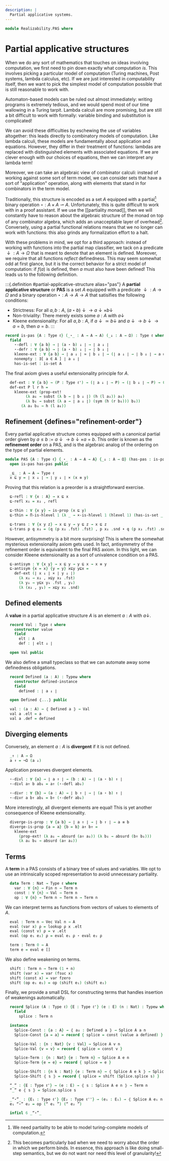 ```yaml
---
description: |
  Partial applicative systems.
---
```

<!--
```agda
open import Order.Base

open import 1Lab.Prelude

open import Data.Vec.Base
open import Data.Fin
```
-->
```agda
module Realizability.PAS where
```

# Partial applicative structures

When we do any sort of mathematics that touches on ideas involving
computation, we first need to pin down exactly what computation *is*.
This involves picking a particular model of computation (Turing machines,
Post systems, lambda calculus, etc). If we are just interested in
computability itself, then we want to pick the simplest model of computation
possible that is still reasonable to work with.

Automaton-based models can be ruled out almost immediately: writing programs
is extremely tedious, and we would spend most of our time wallowing in
a Turing tarpit. Lambda calculi are more promising, but are still a bit
difficult to work with formally: variable binding and substitution is
complicated!

We can avoid these difficulties by eschewing the use of variables altogether:
this leads directly to combinatory models of computation. Like lambda calculi,
these models are fundamentally about application and equations. However,
they differ in their treatment of functions: lambdas are replaced with
distinguished elements with associated equations. If we are clever enough
with our choices of equations, then we can interpret any lambda term!

Moreover, we can take an algebraic view of combinator calculi: instead
of working against some sort of term model, we can consider sets that
have a sort of "application" operation, along with elements that stand
in for combinators in the term model.

Traditionally, this structure is encoded as a set $A$ equipped with a
partial[^1] binary operation $\star : A \times A \rightharpoonup A$. Unfortunately,
this is quite difficult to work with in a proof assistant. If we use
the [[partiality monad]], then we will constantly have to reason about
the algebraic structure of the monad on top of any combinator algebra,
which adds an unacceptable layer of overhead[^2]. Conversely, using a partial
functional relations means that we no longer can work with functions: this
also grinds any formalization effort to a halt.

[^1]: We need partiality to be able to model turing-complete models
of computation.
[^2]: This becomes particularly bad when we need to worry about the
order in which we perform binds. In essence, this approach is like doing
small-step semantics, but we do not want nor need this level of granularity!

With these problems in mind, we opt for a third approach: instead of working
with functions into the partial map classifier, we tack on a predicate
$\downarrow : A \to \Omega$ that is meant to denote that an element
is defined. Moreover, we require that all functions *reflect* definedness.
This may seem somewhat odd at first glance, but it is the correct behavior
for a strict model of computation: if $f(a)$ is defined, then $a$ must
also have been defined! This leads us to the following definition.

:::{.definition #partial-applicative-structure alias="pas"}
A **partial applicative structure** or **PAS** is a set $A$ equipped
with a predicate $\downarrow : A \to \Omega$ and a binary operation $\star : A \to A \to A$
that satisifies the following conditions:

- Strictness: For all $a, b : A$, $(a \star b) \downarrow \to a \downarrow \times b \downarrow$
- Non-triviality: There merely exists some $a : A$ with $a \downarrow$
- Kleene extensionality: For all $a, b : A$, if $a \downarrow \simeq b \downarrow$ and $a \downarrow \to b \downarrow \to a = b$,
  then $a = b$.
:::


<!--
```agda
private variable
  ℓ ℓ' ℓ'' : Level
  A : Type ℓ
  k n : Nat
```
-->

```agda
record is-pas {A : Type ℓ} (_⋆_ : A → A → A) (_↓ : A → Ω) : Type ℓ where
  field
    ⋆-defl : ∀ {a b} → ∣ (a ⋆ b) ↓ ∣ → ∣ a ↓ ∣
    ⋆-defr : ∀ {a b} → ∣ (a ⋆ b) ↓ ∣ → ∣ b ↓ ∣
    kleene-ext : ∀ {a b} → ∣ a ↓ ∣ ≃ ∣ b ↓ ∣ → (∣ a ↓ ∣ → ∣ b ↓ ∣ → a ≡ b) → a ≡ b
    nonempty : ∃[ a ∈ A ] ∣ a ↓ ∣
    has-is-set : is-set A
```

The final axiom gives a useful extensionality principle for $A$.

```agda
  def-ext : ∀ {a b} → (P : Type ℓ') → (∣ a ↓ ∣ → P) → (∣ b ↓ ∣ → P) → (P → a ≡ b) → a ≡ b
  def-ext P l r h =
    kleene-ext (prop-ext!
         (λ a↓ → subst (λ b → ∣ b ↓ ∣) (h (l a↓)) a↓)
         (λ b↓ → subst (λ a → ∣ a ↓ ∣) (sym (h (r b↓))) b↓))
       (λ a↓ b↓ → h (l a↓))
```

<!--
```agda
is-pas-is-prop
  : {_⋆_ : A → A → A} {_↓ : A → Ω}
  → is-prop (is-pas _⋆_ _↓)
is-pas-is-prop {A = A} {_⋆_ = _⋆_} {_↓ = _↓} pas pas' =
  Iso→is-hlevel 1 eqv (hlevel 1) pas pas'
  where
    unquoteDecl eqv = declare-record-iso eqv (quote is-pas)
    instance
      HLevel-pas : ∀ {n : Nat} → H-Level A (2 + n)
      HLevel-pas = basic-instance 2 (is-pas.has-is-set pas)

```
-->

## Refinement {defines="refinement-order"}

Every partial applicative structure comes equipped with a canonical partial
order given by $a \leq b := a \downarrow \to b \downarrow \times a = b$.
This order is known as the **refinement order** on a PAS, and is the
algebraic analog of the ordering on the type of partial elements.

```agda
module PAS {A : Type ℓ} {_⋆_ : A → A → A} {_↓ : A → Ω} (has-pas : is-pas _⋆_ _↓) where
  open is-pas has-pas public

  _⊑_ : A → A → Type ℓ
  x ⊑ y = ∣ x ↓ ∣ → ∣ y ↓ ∣ × (x ≡ y)
```

Proving that this relation is a preorder is a straightforward exercise.

```agda
  ⊑-refl : ∀ {x : A} → x ⊑ x
  ⊑-refl x↓ = x↓ , refl

  ⊑-thin : ∀ {x y} → is-prop (x ⊑ y)
  ⊑-thin = Π-is-hlevel 1 (λ _ → ×-is-hlevel 1 (hlevel 1) (has-is-set _ _))

  ⊑-trans : ∀ {x y z} → x ⊑ y → y ⊑ z → x ⊑ z
  ⊑-trans p q x↓ = (q (p x↓ .fst) .fst) , p x↓ .snd ∙ q (p x↓ .fst) .snd
```

However, antisymmetry is a bit more surprising! This is where the somewhat
mysterious extensionality axiom gets used. In fact, antisymmetry of the
refinement order is equivalent to the final PAS axiom. In this light,
we can consider Kleene extensionality as a sort of univalence condition
on a PAS.

```agda
  ⊑-antisym : ∀ {x y} → x ⊑ y → y ⊑ x → x ≡ y
  ⊑-antisym {x = x} {y = y} x⊑y y⊑x =
    def-ext (∣ x ↓ ∣ × ∣ y ↓ ∣)
      (λ x↓ → x↓ , x⊑y x↓ .fst)
      (λ y↓ → y⊑x y↓ .fst , y↓)
      (λ (x↓ , y↓) → x⊑y x↓ .snd)
```

<!--
```agda
  Refinement : Poset ℓ ℓ
  Refinement .Poset.Ob = A
  Refinement .Poset._≤_ = _⊑_
  Refinement .Poset.≤-thin = ⊑-thin
  Refinement .Poset.≤-refl = ⊑-refl
  Refinement .Poset.≤-trans = ⊑-trans
  Refinement .Poset.≤-antisym = ⊑-antisym
```
-->

## Defined elements

A **value** in a partial applicative structure $A$ is an element
$a : A$ with $a \downarrow$.

```agda
  record Val : Type ℓ where
    constructor value
    field
      elt : A
      def : ∣ elt ↓ ∣

  open Val public
```

We also define a small typeclass so that we can automate away some
definedness obligations.

```agda
  record Defined (a : A) : Typeω where
    constructor defined-instance
    field
      defined : ∣ a ↓ ∣

  open Defined ⦃...⦄ public

  val : (a : A) → ⦃ Defined a ⦄ → Val
  val a .elt = a
  val a .def = defined
```

<!--
```agda
  Val-is-set : is-set Val
  Val-is-set = Iso→is-hlevel 2 eqv (Σ-is-hlevel 2 has-is-set λ _ → hlevel 2)
    where unquoteDecl eqv = declare-record-iso eqv (quote Val)

  instance
    H-Level-Val : ∀ {n : Nat} → H-Level Val (2 + n)
    H-Level-Val = basic-instance 2 Val-is-set

    Extensional-Val
      : ∀ {ℓr : Level} ⦃ e : Extensional A ℓr ⦄
      → Extensional Val ℓr
    Extensional-Val ⦃ e ⦄ =
      injection→extensional has-is-set val-ext e
      where
         val-ext : ∀ {v₁ v₂ : Val} → v₁ .elt ≡ v₂ .elt → v₁ ≡ v₂
         val-ext {v₁ = v₁} {v₂ = v₂} p i .elt = p i
         val-ext {v₁ = v₁} {v₂ = v₂} p i .def =
           is-prop→pathp (λ i → ((p i) ↓) .is-tr) (v₁ .def) (v₂ .def) i
```
-->

## Diverging elements

Conversely, an element $a : A$ is **divergent** if it is not defined.

```agda
  _↑ : A → Ω
  a ↑ = ¬Ω (a ↓)
```

Application preserves divergent elements.

```agda
  ⋆-divl : ∀ {a} → ∣ a ↑ ∣ → (b : A) → ∣ (a ⋆ b) ↑ ∣
  ⋆-divl a↑ b ab↓ = a↑ (⋆-defl ab↓)

  ⋆-divr : ∀ {b} → (a : A) → ∣ b ↑ ∣ → ∣ (a ⋆ b) ↑ ∣
  ⋆-divr a b↑ ab↓ = b↑ (⋆-defr ab↓)
```

More interestingly, all divergent elements are equal! This is yet
another consequence of Kleene extensionality.

```agda
  diverge-is-prop : ∀ {a b} → ∣ a ↑ ∣ → ∣ b ↑ ∣ → a ≡ b
  diverge-is-prop {a = a} {b = b} a↑ b↑ =
    kleene-ext
      (prop-ext! (λ a↓ → absurd (a↑ a↓)) (λ b↓ → absurd (b↑ b↓)))
      (λ a↓ b↓ → absurd (a↑ a↓))
```

## Terms

A **term** in a PAS consists of a binary tree of values and variables.
We opt to use an intrinsically scoped representation to avoid unnecessary
partiality.

```agda
  data Term : Nat → Type ℓ where
    var : ∀ {n} → Fin n → Term n
    const : ∀ {n} → Val → Term n
    op : ∀ {n} → Term n → Term n → Term n
```

We can interpret terms as functions from vectors of values to elements
of $A$.

```agda
  eval : Term n → Vec Val n → A
  eval (var x) ρ = lookup ρ x .elt
  eval (const v) ρ = v .elt
  eval (op e₁ e₂) ρ = eval e₁ ρ ⋆ eval e₂ ρ

  term : Term 0 → A
  term e = eval e []
```

We also define weakening on terms.

```agda
  shift : Term n → Term (1 + n)
  shift (var x) = var (fsuc x)
  shift (const x) = var fzero
  shift (op e₁ e₂) = op (shift e₁) (shift e₂)
```

Finally, we provide a small DSL for constructing terms that handles
insertion of weakenings automatically.

```agda
  record Splice (A : Type ℓ) {E : Type ℓ'} (e : E) (n : Nat) : Typeω where
    field
      splice : Term n

  instance
    Splice-Const : {a : A} → ⦃ a↓ : Defined a ⦄ → Splice A a n
    Splice-Const {a = a} = record { splice = const (value a defined) }

    Splice-Val : {n : Nat} {v : Val} → Splice A v n
    Splice-Val {v = v} = record { splice = const v }

    Splice-Term : {n : Nat} {e : Term n} → Splice A e n
    Splice-Term {e = e} = record { splice = e }

    Splice-Shift : {n k : Nat} {e : Term n} → ⦃ Splice A e k ⦄ → Splice A e (1 + k)
    Splice-Shift ⦃ s ⦄ = record { splice = shift (Splice.splice s) }

  “_” : {E : Type ℓ'} → (e : E) → ⦃ s : Splice A e n ⦄ → Term n
  “_” e ⦃ s ⦄ = Splice.splice s

  _“⋆”_ : {E₁ : Type ℓ'} {E₂ : Type ℓ''} → (e₁ : E₁) → ⦃ Splice A e₁ n ⦄ → (e₂ : E₂) → ⦃ Splice A e₂ n ⦄ → Term n
  e₁ “⋆” e₂ = op (“ e₁ ”) (“ e₂ ”)

  infixl 6 _“⋆”_
```

